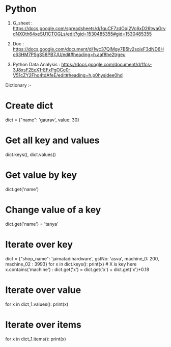 # Python

1. G_sheet : https://docs.google.com/spreadsheets/d/1quCF7zdOqi2Vc6xD26twaGrvdNXOth64xeSU1CTOGLs/edit?gid=1530485355#gid=1530485355

2. Doc : https://docs.google.com/document/d/1wc37QlMgy7B5lv2sojxF3dND6Hc63HM7PSgS58PB7JU/edit#heading=h.aaf8he2trgeu

3. Python Data Analysis : https://docs.google.com/document/d/1fcs-3J8xsF2EeX1-EFxPgOCe0-V51cZY2Fho4tdAfeE/edit#heading=h.p0hysjdee0hd

Dictionary :-
# Create dict
dict = {"name": 'gaurav', value: 30}
# Get all key and values
dict.keys(), dict.values()
# Get value by key
dict.get('name')
# Change value of a key
dict.get('name') = 'tanya'
# Iterate over key
dict = {"shop_name": 'jaimatadihardware', gstNo: 'asva', machine_0: 200, machine_02 : 3993}
for x in dict.keys():
   print(x) # X is key here
   x.contains('machine') :
      dict.get('x') = dict.get('x') + dict.get('x')*0.18
# Iterate over value	  
for x in dict_1.values():
print(x)

# Iterate over items	  
for x in dict_1.items():
print(x)


	  

   



